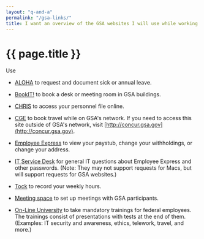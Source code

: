 ```yaml
---
layout: "q-and-a"
permalink: "/gsa-links/"
title: I want an overview of the GSA websites I will use while working at 18F.
---
```

# {{ page.title }}

Use

* [ALOHA](http://aloha.gsa.gov/) to request and document sick or annual leave.

* [BookIT!](http://bookit.gsa.gov/) to book a desk or meeting room in GSA buildings.

* [CHRIS](http://www.gsa.gov/chris) to access your personnel file online.

* [CGE](https://insite.gsa.gov/portal/content/500122) to book travel while on GSA's network. If you need to access this site outside of GSA's network, visit [http://concur.gsa.gov](http://concur.gsa.gov).

* [Employee Express](https://insite.gsa.gov/HP_09links_employeeexpress) to view your paystub, change your withholdings, or change your address.

* [IT Service Desk](http://servicedesk.gsa.gov/) for general IT questions about Employee Express and other passwords. (Note: They may not support requests for Macs, but will support requests for GSA websites.)

* [Tock](https://tock.18f.gov/) to record your weekly hours.

* [Meeting space](http://meet.gsa.gov/) to set up meetings with GSA participants.

* [On-Line University](https://gsaolu.gsa.gov/) to take mandatory trainings for federal employees. The trainings consist of presentations with tests at the end of them. (Examples: IT security and awareness, ethics, telework, travel, and more.)

